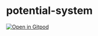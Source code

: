 # potential-system

[![Open in Gitpod](https://gitpod.io/button/open-in-gitpod.svg)](https://gitpod.io/#https://github.com/kraihn/potential-system)
